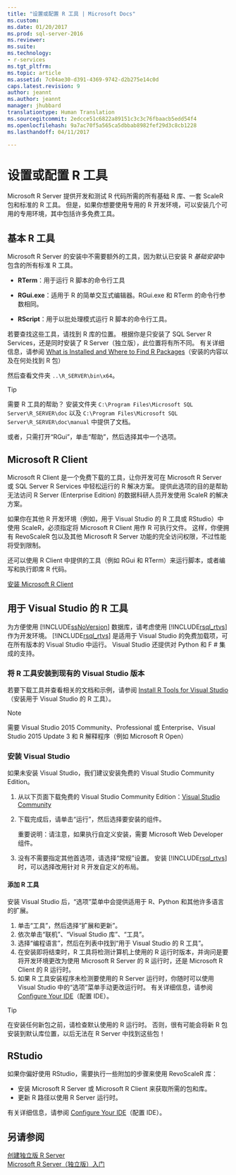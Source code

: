 ```yaml
---
title: "设置或配置 R 工具 | Microsoft Docs"
ms.custom: 
ms.date: 01/20/2017
ms.prod: sql-server-2016
ms.reviewer: 
ms.suite: 
ms.technology:
- r-services
ms.tgt_pltfrm: 
ms.topic: article
ms.assetid: 7c04ae30-d391-4369-9742-d2b275e14c0d
caps.latest.revision: 9
author: jeannt
ms.author: jeannt
manager: jhubbard
translationtype: Human Translation
ms.sourcegitcommit: 2edcce51c6822a89151c3c3c76fbaacb5edd54f4
ms.openlocfilehash: 9a7ac70f5a565ca5dbbab8982fef29d3c8cb1228
ms.lasthandoff: 04/11/2017

---
```

# <a name="setup-or-configure-r-tools"></a>设置或配置 R 工具
  Microsoft R Server 提供开发和测试 R 代码所需的所有基础 R 库、一套 ScaleR 包和标准的 R 工具。 但是，如果你想要使用专用的 R 开发环境，可以安装几个可用的专用环境，其中包括许多免费工具。  
  
## <a name="basic-r-tools"></a>基本 R 工具  
 Microsoft R Server 的安装中不需要额外的工具，因为默认已安装 R *基础安装*中包含的所有标准 R 工具。

-   **RTerm**：用于运行 R 脚本的命令行工具 
  
-   **RGui.exe**：适用于 R 的简单交互式编辑器。RGui.exe 和 RTerm 的命令行参数相同。 
  
-   **RScript**：用于以批处理模式运行 R 脚本的命令行工具。  

若要查找这些工具，请找到 R 库的位置。 根据你是只安装了 SQL Server R Services，还是同时安装了 R Server（独立版），此位置将有所不同。 有关详细信息，请参阅 [What is Installed and Where to Find R Packages](https://msdn.microsoft.com/library/mt695941(sql.130).aspx#Anchor_1)（安装的内容以及在何处找到 R 包）

然后查看文件夹 `..\R_SERVER\bin\x64`。  

> [!TIP]  
>  需要 R 工具的帮助？ 安装文件夹 `C:\Program Files\Microsoft SQL Server\R_SERVER\doc` 以及 `C:\Program Files\Microsoft SQL Server\R_SERVER\doc\manual` 中提供了文档。  
>   
>  或者，只需打开“RGui”，单击“帮助”，然后选择其中一个选项。  

## <a name="microsoft-r-client"></a>Microsoft R Client

Microsoft R Client 是一个免费下载的工具，让你开发可在 Microsoft R Server 或 SQL Server R Services 中轻松运行的 R 解决方案。 提供此选项的目的是帮助无法访问 R Server (Enterprise Edition) 的数据科研人员开发使用 ScaleR 的解决方案。 

如果你在其他 R 开发环境（例如，用于 Visual Studio 的 R 工具或 RStudio）中使用 ScaleR，必须指定将 Microsoft R Client 用作 R 可执行文件。 这样，你便拥有 RevoScaleR 包以及其他 Microsoft R Server 功能的完全访问权限，不过性能将受到限制。

还可以使用 R Client 中提供的工具（例如 RGui 和 RTerm）来运行脚本，或者编写和执行即席 R 代码。

[安装 Microsoft R Client](https://msdn.microsoft.com/microsoft-r/r-client-install)
  
##  <a name="bkmk_RTools"></a> 用于 Visual Studio 的 R 工具  

 为方便使用 [!INCLUDE[ssNoVersion](../../includes/ssnoversion-md.md)] 数据库，请考虑使用 [!INCLUDE[rsql_rtvs](../../includes/rsql-rtvs-md.md)] 作为开发环境。 [!INCLUDE[rsql_rtvs](../../includes/rsql-rtvs-md.md)] 是适用于 Visual Studio 的免费加载项，可在所有版本的 Visual Studio 中运行。 Visual Studio 还提供对 Python 和 F # 集成的支持。  

### <a name="install-r-tools-to-an-existing-visual-studio-edition"></a>将 R 工具安装到现有的 Visual Studio 版本

若要下载工具并查看相关的文档和示例，请参阅 [Install R Tools for Visual Studio](http://microsoft.github.io/RTVS-docs/installation.html)（安装用于 Visual Studio 的 R 工具）。

> [!NOTE]
> 需要 Visual Studio 2015 Community、Professional 或 Enterprise、Visual Studio 2015 Update 3 和 R 解释程序（例如 Microsoft R Open）
 
  
### <a name="install-visual-studio"></a>安装 Visual Studio  

如果未安装 Visual Studio，我们建议安装免费的 Visual Studio Community Edition。   

1.  从以下页面下载免费的 Visual Studio Community Edition：[Visual Studio Community](http://visualstudio.com/products/visual-studio-community-vs.aspx)  
  
2.  下载完成后，请单击“运行”，然后选择要安装的组件。  
  
     重要说明：请注意，如果执行自定义安装，需要 Microsoft Web Developer 组件。  
  
3.  没有不需要指定其他首选项，请选择“常规”设置。 安装 [!INCLUDE[rsql_rtvs](../../includes/rsql-rtvs-md.md)] 时，可以选择改用针对 R 开发自定义的布局。  

#### <a name="add-the-r-tools"></a>添加 R 工具

安装 Visual Studio 后，“选项”菜单中会提供适用于 R、Python 和其他许多语言的扩展。

1. 单击“工具”，然后选择“扩展和更新”。 
2. 依次单击“联机”、“Visual Studio 库”、“工具”。
3. 选择“编程语言”，然后在列表中找到“用于 Visual Studio 的 R 工具”。
4. 在安装即将结束时，R 工具将检测计算机上使用的 R 运行时版本，并询问是要将开发环境更改为使用 Microsoft R Server 的 R 运行时，还是 Microsoft R Client 的 R 运行时。
5. 如果 R 工具安装程序未检测要使用的 R Server 运行时，你随时可以使用 Visual Studio 中的“选项”菜单手动更改运行时。 有关详细信息，请参阅 [Configure Your IDE](https://msdn.microsoft.com/microsoft-r/r-client-get-started#step-2-configure-your-ide)（配置 IDE）。

> [!TIP]
> 在安装任何新包之前，请检查默认使用的 R 运行时。 否则，很有可能会将新 R 包安装到默认库位置，以后无法在 R Server 中找到这些包！


## <a name="rstudio"></a>RStudio

如果你偏好使用 RStudio，需要执行一些附加的步骤来使用 RevoScaleR 库：
- 安装 Microsoft R Server 或 Microsoft R Client 来获取所需的包和库。
- 更新 R 路径以使用 R Server 运行时。

有关详细信息，请参阅 [Configure Your IDE](https://msdn.microsoft.com/microsoft-r/r-client-get-started#step-2-configure-your-ide)（配置 IDE）。


## <a name="see-also"></a>另请参阅  
 [创建独立版 R Server](../../advanced-analytics/r-services/create-a-standalone-r-server.md)   
 [Microsoft R Server（独立版）入门](../../advanced-analytics/r-services/getting-started-with-microsoft-r-server-standalone.md)  
  
  

